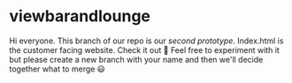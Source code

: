 # viewbarandlounge

Hi everyone.  This branch of our repo is our *second prototype*.  Index.html is the customer facing website.  Check it out 🧪  Feel free to experiment with it but please create a new branch with your name and then we'll decide together what to merge 😃
